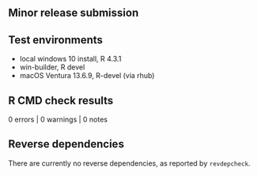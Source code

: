## Minor release submission

## Test environments
* local windows 10 install, R 4.3.1
* win-builder, R devel
* macOS Ventura 13.6.9, R-devel (via rhub)

## R CMD check results

0 errors | 0 warnings | 0 notes

## Reverse dependencies

There are currently no reverse dependencies, as reported by `revdepcheck`.
